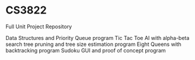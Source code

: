 # CS3822
Full Unit Project Repository

Data Structures and Priority Queue program
Tic Tac Toe AI with alpha-beta search tree pruning and tree size estimation program
Eight Queens with backtracking program
Sudoku GUI and proof of concept program
